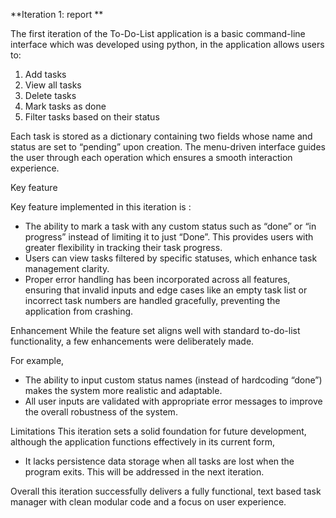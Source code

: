 **Iteration 1: report **

The first iteration of the To-Do-List application is a basic command-line interface which was developed using python, in the application allows users to: 

1. Add tasks
2. View all tasks
3. Delete tasks 
4. Mark tasks as done 
5. Filter tasks based on their status

Each task is stored as a dictionary containing two fields whose name and status are set to “pending” upon creation. The menu-driven interface guides the user through each operation which ensures a smooth interaction experience. 

Key feature 

Key feature implemented in this iteration is : 
* The ability to mark a task with any custom status such as “done” or “in progress” instead of limiting it to just “Done”. This provides users with greater flexibility in tracking their task progress.
* Users can view tasks filtered by specific statuses, which enhance task management clarity. 
* Proper error handling has been incorporated across all features, ensuring that invalid inputs and edge cases like an empty task list or incorrect task numbers are handled gracefully, preventing the application from crashing.

Enhancement 
While the feature set aligns well with standard to-do-list functionality, a few enhancements were deliberately made. 

For example, 
* The ability to input custom status names (instead of hardcoding “done”) makes the system more realistic and adaptable. 
* All user inputs are validated with appropriate error messages to improve the overall robustness of the system.

Limitations 
This iteration sets a solid foundation for future development, although the application functions effectively in its current form, 
* It lacks persistence data storage when all tasks are lost when the program exits. This will be addressed in the next iteration.

Overall this iteration successfully delivers a fully functional, text based task manager with clean modular code and a focus on user experience.
